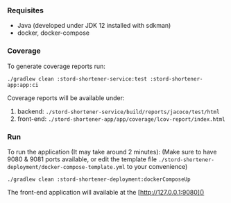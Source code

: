 ### Requisites
* Java (developed under JDK 12 installed with sdkman)
* docker, docker-compose


### Coverage
To generate coverage reports run:

`./gradlew clean :stord-shortener-service:test :stord-shortener-app:app:ci`

Coverage reports will be available under:

1. backend: 
   `./stord-shortener-service/build/reports/jacoco/test/html`
1. front-end: 
   `./stord-shortener-app/app/coverage/lcov-report/index.html`


### Run
To run the application (It may take around 2 minutes):
(Make sure to have 9080 & 9081 ports available, or edit the template file
`./stord-shortener-deployment/docker-compose-template.yml` to your convenience)

`./gradlew clean :stord-shortener-deployment:dockerComposeUp`

The front-end application will available at the [http://127.0.0.1:9080]()
